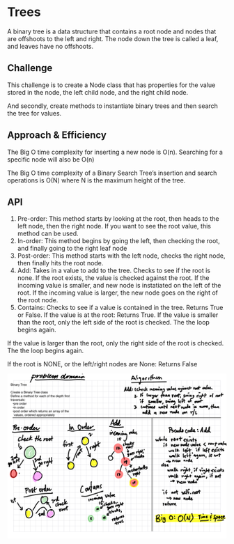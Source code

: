 # Trees

A binary tree is a data structure that contains a root node and nodes that are offshoots to the left and right. The node down the tree is called a leaf, and leaves have no offshoots.

## Challenge

This challenge is  to create a Node class that has properties for the value stored in the node, the left child node, and the right child node.

And secondly, create methods to instantiate binary trees and then search the tree for values.

## Approach & Efficiency

The Big O time complexity for inserting a new node is O(n). Searching for a specific node will also be O(n)

The Big O time complexity of a Binary Search Tree’s insertion and search operations is O(N) where N is the maximum height of the tree.

## API

1. Pre-order: This method starts by looking at the root, then heads to the left node, then the right node. If you want to see the root value, this method can be used.
2. In-order: This method begins by going the left, then checking the root, and finally going to the right leaf node
3. Post-order: This method starts with the left node, checks the right node, then finally hits the root node.
4. Add: Takes in a value to add to the tree. Checks to see if the root is none. If the root exists, the value is checked against the root.
If the incoming value is smaller, and new node is instatiated on the left of the root.
If the incoming value is larger, the new node goes on the right of the root node.
5. Contains: Checks to see if a value is contained in the tree. Returns True or False.
If the value is at the root: Returns True.
If the value is smaller than the root, only the left side of the root is checked. The the loop begins again.

If the value is larger than the root, only the right side of the root is checked. The the loop begins again.

If the root is NONE, or the left/right nodes are None: Returns False

![Code Challenge Whiteboard](trees.PNG)
